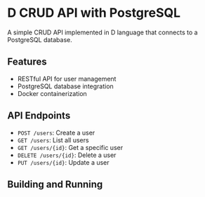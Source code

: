 
# D CRUD API with PostgreSQL

A simple CRUD API implemented in D language that connects to a PostgreSQL database.

## Features

- RESTful API for user management
- PostgreSQL database integration
- Docker containerization

## API Endpoints

- `POST /users`: Create a user
- `GET /users`: List all users
- `GET /users/{id}`: Get a specific user
- `DELETE /users/{id}`: Delete a user
- `PUT /users/{id}`: Update a user

## Building and Running

